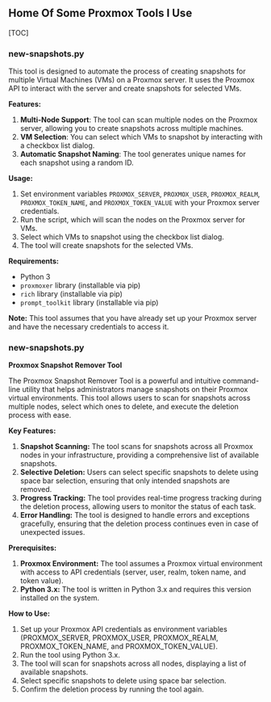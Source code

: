 ## Home Of Some Proxmox Tools I Use

[TOC]

### new-snapshots.py

This tool is designed to automate the process of creating snapshots for multiple Virtual Machines (VMs) on a Proxmox server. It uses the Proxmox API to interact with the server and create snapshots for selected VMs.

**Features:**

1. **Multi-Node Support**: The tool can scan multiple nodes on the Proxmox server, allowing you to create snapshots across multiple machines.
2. **VM Selection**: You can select which VMs to snapshot by interacting with a checkbox list dialog.
3. **Automatic Snapshot Naming**: The tool generates unique names for each snapshot using a random ID.

**Usage:**

1. Set environment variables `PROXMOX_SERVER`, `PROXMOX_USER`, `PROXMOX_REALM`, `PROXMOX_TOKEN_NAME`, and `PROXMOX_TOKEN_VALUE` with your Proxmox server credentials.
2. Run the script, which will scan the nodes on the Proxmox server for VMs.
3. Select which VMs to snapshot using the checkbox list dialog.
4. The tool will create snapshots for the selected VMs.

**Requirements:**

* Python 3
* `proxmoxer` library (installable via pip)
* `rich` library (installable via pip)
* `prompt_toolkit` library (installable via pip)

**Note:** This tool assumes that you have already set up your Proxmox server and have the necessary credentials to access it.

### new-snapshots.py

**Proxmox Snapshot Remover Tool**

The Proxmox Snapshot Remover Tool is a powerful and intuitive command-line utility that helps administrators manage snapshots on their Proxmox virtual environments. This tool allows users to scan for snapshots across multiple nodes, select which ones to delete, and execute the deletion process with ease.

**Key Features:**

1. **Snapshot Scanning:** The tool scans for snapshots across all Proxmox nodes in your infrastructure, providing a comprehensive list of available snapshots.
2. **Selective Deletion:** Users can select specific snapshots to delete using space bar selection, ensuring that only intended snapshots are removed.
3. **Progress Tracking:** The tool provides real-time progress tracking during the deletion process, allowing users to monitor the status of each task.
4. **Error Handling:** The tool is designed to handle errors and exceptions gracefully, ensuring that the deletion process continues even in case of unexpected issues.

**Prerequisites:**

1. **Proxmox Environment:** The tool assumes a Proxmox virtual environment with access to API credentials (server, user, realm, token name, and token value).
2. **Python 3.x:** The tool is written in Python 3.x and requires this version installed on the system.

**How to Use:**

1. Set up your Proxmox API credentials as environment variables (PROXMOX_SERVER, PROXMOX_USER, PROXMOX_REALM, PROXMOX_TOKEN_NAME, and PROXMOX_TOKEN_VALUE).
2. Run the tool using Python 3.x.
3. The tool will scan for snapshots across all nodes, displaying a list of available snapshots.
4. Select specific snapshots to delete using space bar selection.
5. Confirm the deletion process by running the tool again.
